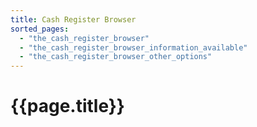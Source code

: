 ```yaml
---
title: Cash Register Browser
sorted_pages:
  - "the_cash_register_browser"
  - "the_cash_register_browser_information_available"
  - "the_cash_register_browser_other_options"
---
```

# {{page.title}}
